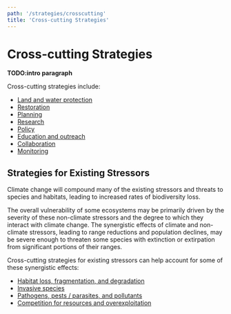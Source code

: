 ```yaml
---
path: '/strategies/crosscutting'
title: 'Cross-cutting Strategies'
---
```


# Cross-cutting Strategies

**TODO:intro paragraph**

Cross-cutting strategies include:

- [Land and water protection](/strategies/crosscutting/protection)
- [Restoration](/strategies/crosscutting/restoration)
- [Planning](/strategies/crosscutting/planning)
- [Research](/strategies/crosscutting/research)
- [Policy](/strategies/crosscutting/policy)
- [Education and outreach](/strategies/crosscutting/education)
- [Collaboration](/strategies/crosscutting/collaboration)
- [Monitoring](/strategies/crosscutting/monitoring)

## Strategies for Existing Stressors

Climate change will compound many of the existing stressors and threats to species and habitats, leading to increased rates of biodiversity loss.

The overall vulnerability of some ecosystems may be primarily driven by the severity of these non-climate stressors and the degree to which they interact with climate change. The synergistic effects of climate and non-climate stressors, leading to range reductions and population declines, may be severe enough to threaten some species with extinction or extirpation from significant portions of their ranges.

Cross-cutting strategies for existing stressors can help account for some of these synergistic effects:

- [Habitat loss, fragmentation, and degradation](/strategies/crosscutting/habitat-loss)
- [Invasive species](/strategies/crosscutting/invasives)
- [Pathogens, pests / parasites, and pollutants](/strategies/crosscutting/pathogens)
- [Competition for resources and overexploitation](/strategies/crosscutting/competition)
